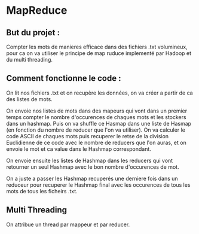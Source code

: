 # MapReduce

## But du projet :

Compter les mots de manieres efficace dans des fichiers .txt volumineux, pour ca on va utiliser le principe de map ruduce implementé par Hadoop et du multi threading.

## Comment fonctionne le code :

On lit nos fichiers .txt et on recupère les données, on va créer a partir de ca des listes de mots.

On envoie nos listes de mots dans des mapeurs qui vont dans un premier temps compter le nombre d'occurences de chaques mots et les stockers dans un hashmap.
Puis on va shuffle ce Hasmap dans une liste de Hasmap (en fonction du nombre de reducer que l'on va utiliser). On va calculer le code ASCII de chaques mots puis recuperer le retse de la division Euclidienne de ce code avec le nombre de reducers que l'on auras, et on envoie le mot et ca value dans le Hashmap correspondant.

On envoie ensuite les listes de Hashmap dans les reducers qui vont retourner un seul Hashmap avec le bon nombre d'occurences de mot.

On a juste a passer les Hashmap recuperés une derniere fois dans un reduceur pour recuperer le Hashmap final avec les occurences de tous les mots de tous les ficheirs .txt.

## Multi Threading 

On attribue un thread par mappeur et par reducer. 
